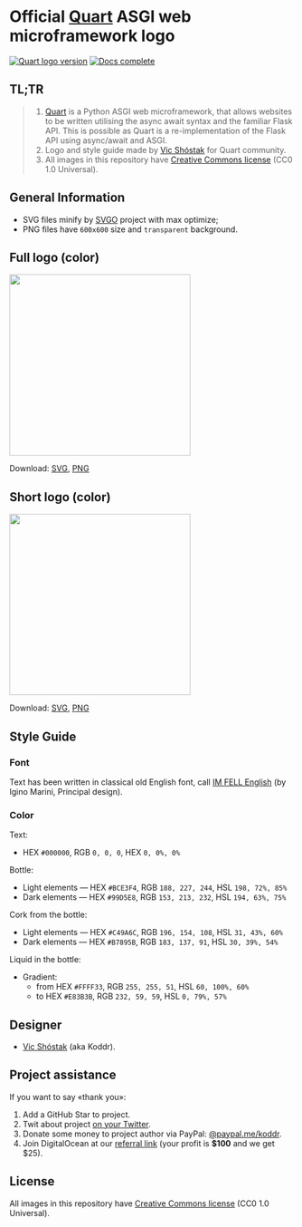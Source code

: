 # Official [Quart](https://github.com/pgjones/quart) ASGI web microframework logo

[![Quart logo version](https://img.shields.io/badge/version-2017.12-brightgreen.svg?style=flat-square)](https://github.com/koddr/quart-logo)
[![Docs complete](https://img.shields.io/badge/style_guide-done-brightgreen.svg?style=flat-square)](https://github.com/koddr/quart-logo)

## TL;TR

> 1. [Quart](https://github.com/pgjones/quart) is a Python ASGI web microframework, that allows websites to be written utilising the async await syntax and the familiar Flask API. This is possible as Quart is a re-implementation of the Flask API using async/await and ASGI.
> 2. Logo and style guide made by [Vic Shóstak](https://github.com/koddr) for Quart community.
> 3. All images in this repository have [Creative Commons license](https://creativecommons.org/share-your-work/public-domain/cc0) (CC0 1.0 Universal).

## General Information

- SVG files minify by [SVGO](https://github.com/svg/svgo) project with max optimize;
- PNG files have `600x600` size and `transparent` background.

## Full logo (color)

<img width="320" src="https://github.com/koddr/quart-logo/blob/master/src/png/quart_full_logo_color.png">

Download: [SVG](https://github.com/koddr/quart-logo/blob/master/src/svg/quart_full_logo_color.svg), [PNG](https://github.com/koddr/quart-logo/blob/master/src/png/quart_full_logo_color.png)

## Short logo (color)

<img width="320" src="https://github.com/koddr/quart-logo/blob/master/src/png/quart_short_logo_color.png">

Download: [SVG](https://github.com/koddr/quart-logo/blob/master/src/svg/quart_short_logo_color.svg), [PNG](https://github.com/koddr/quart-logo/blob/master/src/png/quart_short_logo_color.png)

## Style Guide

### Font

Text has been written in classical old English font, call [IM FELL English](https://fonts.google.com/specimen/IM+Fell+English) (by Igino Marini, Principal design).

### Color

Text:

- HEX `#000000`, RGB `0, 0, 0`, HEX `0, 0%, 0%`

Bottle:

- Light elements — HEX `#BCE3F4`, RGB `188, 227, 244`, HSL `198, 72%, 85%`
- Dark elements — HEX `#99D5E8`, RGB `153, 213, 232`, HSL `194, 63%, 75%`

Cork from the bottle:

- Light elements — HEX `#C49A6C`, RGB `196, 154, 108`, HSL `31, 43%, 60%`
- Dark elements — HEX `#B7895B`, RGB `183, 137, 91`, HSL `30, 39%, 54%`

Liquid in the bottle:

- Gradient:
  - from HEX `#FFFF33`, RGB `255, 255, 51`, HSL `60, 100%, 60%`
  - to HEX `#E83B3B`, RGB `232, 59, 59`, HSL `0, 79%, 57%`

## Designer

- [Vic Shóstak](https://github.com/koddr) (aka Koddr).

## Project assistance

If you want to say «thank you»:

1. Add a GitHub Star to project.
2. Twit about project [on your Twitter](https://twitter.com/intent/tweet?text=%F0%9F%96%BC%20Official%20Quart%20ASGI%20Framework%20logo%20%28with%20style%20guide%29%3A%20https%3A%2F%2Fgithub.com%2Fkoddr%2Fquart-logo).
3. Donate some money to project author via PayPal: [@paypal.me/koddr](https://paypal.me/koddr?locale.x=en_EN).
4. Join DigitalOcean at our [referral link](https://m.do.co/c/b41859fa9b6e) (your profit is **\$100** and we get \$25).

## License

All images in this repository have [Creative Commons license](https://creativecommons.org/share-your-work/public-domain/cc0) (CC0 1.0 Universal).
